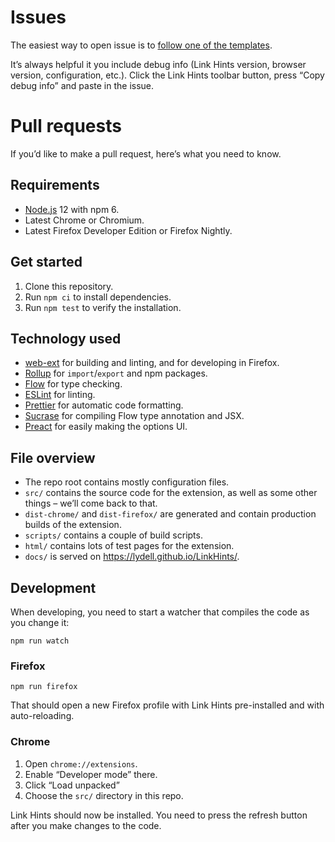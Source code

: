 # Issues

The easiest way to open issue is to [follow one of the templates](https://github.com/lydell/LinkHints/issues/new/choose).

It’s always helpful it you include debug info (Link Hints version, browser version, configuration, etc.). Click the Link Hints toolbar button, press “Copy debug info” and paste in the issue.

# Pull requests

If you’d like to make a pull request, here’s what you need to know.

## Requirements

- [Node.js] 12 with npm 6.
- Latest Chrome or Chromium.
- Latest Firefox Developer Edition or Firefox Nightly.

## Get started

1. Clone this repository.
2. Run `npm ci` to install dependencies.
3. Run `npm test` to verify the installation.

## Technology used

- [web-ext] for building and linting, and for developing in Firefox.
- [Rollup] for `import`/`export` and npm packages.
- [Flow] for type checking.
- [ESLint] for linting.
- [Prettier] for automatic code formatting.
- [Sucrase] for compiling Flow type annotation and JSX.
- [Preact] for easily making the options UI.

## File overview

- The repo root contains mostly configuration files.
- `src/` contains the source code for the extension, as well as some other things – we’ll come back to that.
- `dist-chrome/` and `dist-firefox/` are generated and contain production builds of the extension.
- `scripts/` contains a couple of build scripts.
- `html/` contains lots of test pages for the extension.
- `docs/` is served on <https://lydell.github.io/LinkHints/>.

## Development

When developing, you need to start a watcher that compiles the code as you
change it:

```
npm run watch
```

### Firefox

```
npm run firefox
```

That should open a new Firefox profile with Link Hints pre-installed and with
auto-reloading.

### Chrome

1. Open `chrome://extensions`.
2. Enable “Developer mode” there.
3. Click “Load unpacked”
4. Choose the `src/` directory in this repo.

Link Hints should now be installed. You need to press the refresh button after
you make changes to the code.

[eslint]: https://eslint.org/
[flow]: https://flow.org/
[node.js]: https://nodejs.org/
[preact]: https://preactjs.com/
[prettier]: https://prettier.io/
[rollup]: https://rollupjs.org/
[sucrase]: https://github.com/alangpierce/sucrase
[web-ext]: https://github.com/mozilla/web-ext
